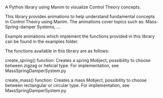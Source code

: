 A Python library using Manim to visualize Control Theory concepts.


This library provides animations to help understand fundamental concepts in Control Theory using Manim. The animations cover topics such as:
Mass-Spring-damper Systems, ...

Example animations which implement the functions provided in this library can be found in the examples folder. 

The functions available in this library are as follows:

create_spring() function: Creates a spring Mobject, possibility to choose between zigzag or helicial type. For implementation, see MassSpringDamperSystem.py 

create_mass() function: Creates a mass Mobject, possibility to choose between rectangular or circular type. For implementation, see MassSpringDamperSystem.py